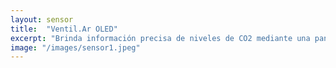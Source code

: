 ```yaml
---
layout: sensor
title:  "Ventil.Ar OLED"
excerpt: "Brinda información precisa de niveles de CO2 mediante una pantalla OLED."
image: "/images/sensor1.jpeg"
---
```

